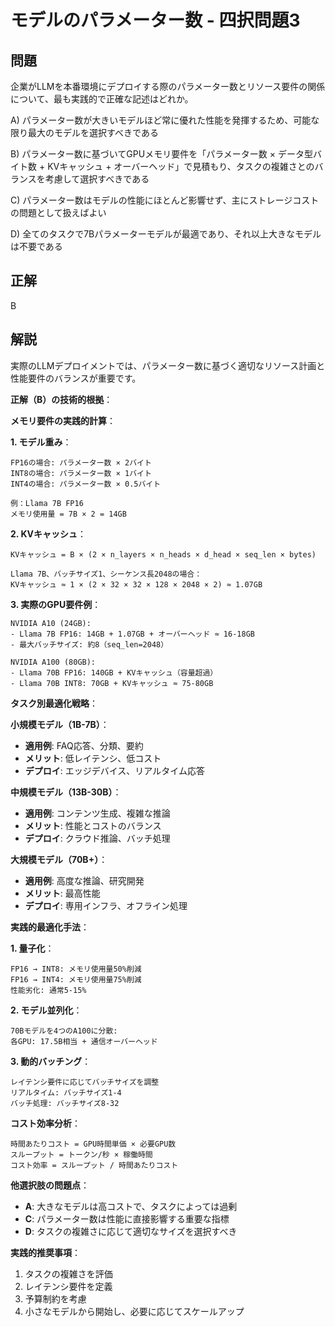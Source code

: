 # モデルのパラメーター数 - 四択問題3

## 問題
企業がLLMを本番環境にデプロイする際のパラメーター数とリソース要件の関係について、最も実践的で正確な記述はどれか。

A) パラメーター数が大きいモデルほど常に優れた性能を発揮するため、可能な限り最大のモデルを選択すべきである

B) パラメーター数に基づいてGPUメモリ要件を「パラメーター数 × データ型バイト数 + KVキャッシュ + オーバーヘッド」で見積もり、タスクの複雑さとのバランスを考慮して選択すべきである

C) パラメーター数はモデルの性能にほとんど影響せず、主にストレージコストの問題として扱えばよい

D) 全てのタスクで7Bパラメーターモデルが最適であり、それ以上大きなモデルは不要である

## 正解
B

## 解説
実際のLLMデプロイメントでは、パラメーター数に基づく適切なリソース計画と性能要件のバランスが重要です。

**正解（B）の技術的根拠**：

**メモリ要件の実践的計算**：

**1. モデル重み**：
```
FP16の場合: パラメーター数 × 2バイト
INT8の場合: パラメーター数 × 1バイト
INT4の場合: パラメーター数 × 0.5バイト

例：Llama 7B FP16
メモリ使用量 = 7B × 2 = 14GB
```

**2. KVキャッシュ**：
```
KVキャッシュ = B × (2 × n_layers × n_heads × d_head × seq_len × bytes)

Llama 7B、バッチサイズ1、シーケンス長2048の場合：
KVキャッシュ ≈ 1 × (2 × 32 × 32 × 128 × 2048 × 2) ≈ 1.07GB
```

**3. 実際のGPU要件例**：
```
NVIDIA A10 (24GB):
- Llama 7B FP16: 14GB + 1.07GB + オーバーヘッド ≈ 16-18GB
- 最大バッチサイズ: 約8（seq_len=2048）

NVIDIA A100 (80GB):
- Llama 70B FP16: 140GB + KVキャッシュ（容量超過）
- Llama 70B INT8: 70GB + KVキャッシュ ≈ 75-80GB
```

**タスク別最適化戦略**：

**小規模モデル（1B-7B）**：
- **適用例**: FAQ応答、分類、要約
- **メリット**: 低レイテンシ、低コスト
- **デプロイ**: エッジデバイス、リアルタイム応答

**中規模モデル（13B-30B）**：
- **適用例**: コンテンツ生成、複雑な推論
- **メリット**: 性能とコストのバランス
- **デプロイ**: クラウド推論、バッチ処理

**大規模モデル（70B+）**：
- **適用例**: 高度な推論、研究開発
- **メリット**: 最高性能
- **デプロイ**: 専用インフラ、オフライン処理

**実践的最適化手法**：

**1. 量子化**：
```
FP16 → INT8: メモリ使用量50%削減
FP16 → INT4: メモリ使用量75%削減
性能劣化: 通常5-15%
```

**2. モデル並列化**：
```
70Bモデルを4つのA100に分散:
各GPU: 17.5B相当 + 通信オーバーヘッド
```

**3. 動的バッチング**：
```
レイテンシ要件に応じてバッチサイズを調整
リアルタイム: バッチサイズ1-4
バッチ処理: バッチサイズ8-32
```

**コスト効率分析**：
```
時間あたりコスト = GPU時間単価 × 必要GPU数
スループット = トークン/秒 × 稼働時間
コスト効率 = スループット / 時間あたりコスト
```

**他選択肢の問題点**：
- **A**: 大きなモデルは高コストで、タスクによっては過剰
- **C**: パラメーター数は性能に直接影響する重要な指標
- **D**: タスクの複雑さに応じて適切なサイズを選択すべき

**実践的推奨事項**：
1. タスクの複雑さを評価
2. レイテンシ要件を定義
3. 予算制約を考慮
4. 小さなモデルから開始し、必要に応じてスケールアップ 